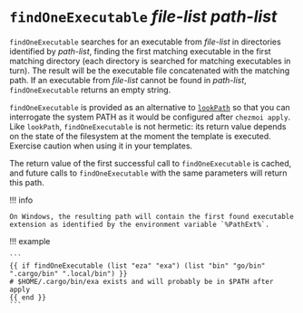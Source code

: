 # `findOneExecutable` *file-list* *path-list*

`findOneExecutable` searches for an executable from *file-list* in directories
identified by *path-list*, finding the first matching executable in the first
matching directory (each directory is searched for matching executables in
turn). The result will be the executable file concatenated with the matching
path. If an executable from *file-list* cannot be found in *path-list*,
`findOneExecutable` returns an empty string.

`findOneExecutable` is provided as an alternative to
[`lookPath`](/reference/templates/functions/lookPath) so that you can
interrogate the system PATH as it would be configured after `chezmoi apply`.
Like `lookPath`, `findOneExecutable` is not hermetic: its return value depends
on the state of the filesystem at the moment the template is executed. Exercise
caution when using it in your templates.

The return value of the first successful call to `findOneExecutable` is cached,
and future calls to `findOneExecutable` with the same parameters will return
this path.

!!! info

    On Windows, the resulting path will contain the first found executable
    extension as identified by the environment variable `%PathExt%`.

!!! example

    ```
    {{ if findOneExecutable (list "eza" "exa") (list "bin" "go/bin" ".cargo/bin" ".local/bin") }}
    # $HOME/.cargo/bin/exa exists and will probably be in $PATH after apply
    {{ end }}
    ```
